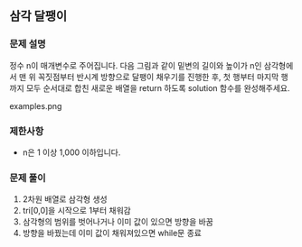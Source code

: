 ## 삼각 달팽이

### 문제 설명
정수 n이 매개변수로 주어집니다. 다음 그림과 같이 밑변의 길이와 높이가 n인 삼각형에서 맨 위 꼭짓점부터 반시계 방향으로 달팽이 채우기를 진행한 후, 첫 행부터 마지막 행까지 모두 순서대로 합친 새로운 배열을 return 하도록 solution 함수를 완성해주세요.

examples.png

### 제한사항
- n은 1 이상 1,000 이하입니다.

### 문제 풀이
1. 2차원 배열로 삼각형 생성
2. tri[0,0]을 시작으로 1부터 채워감
3. 삼각형의 범위를 벗어나거나 이미 값이 있으면 방향을 바꿈
4. 방향을 바꿨는데 이미 값이 채워져있으면 while문 종료